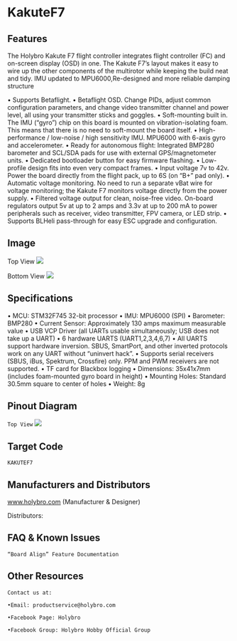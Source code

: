 # KakuteF7

## Features

The Holybro Kakute F7 flight controller integrates flight controller (FC) and on-screen display (OSD) in one. The Kakute F7’s layout makes it easy to wire up the other components of the multirotor while keeping the build neat and tidy.
IMU updated to MPU6000,Re-designed and more reliable damping structure

• Supports Betaflight.
• Betaflight OSD. Change PIDs, adjust common configuration parameters, and change video transmitter channel and power level, all using your transmitter sticks and goggles.
• Soft-mounting built in. The IMU (“gyro”) chip on this board is mounted on vibration-isolating foam. This means that there is no need to soft-mount the board itself.
• High-performance / low-noise / high sensitivity IMU. MPU6000 with 6-axis gyro and accelerometer.
• Ready for autonomous flight: Integrated BMP280 barometer and SCL/SDA pads for use with external GPS/magnetometer units.
• Dedicated bootloader button for easy firmware flashing.
• Low-profile design fits into even very compact frames.
• Input voltage 7v to 42v. Power the board directly from the flight pack, up to 6S (on “B+” pad only).
• Automatic voltage monitoring. No need to run a separate vBat wire for voltage monitoring; the Kakute F7 monitors voltage directly from the power supply.
• Filtered voltage output for clean, noise-free video. On-board regulators output 5v at up to 2 amps and 3.3v at up to 200 mA to power peripherals such as receiver, video transmitter, FPV camera, or LED strip.
• Supports BLHeli pass-through for easy ESC upgrade and configuration.

## Image

Top View
![](https://github.com/betaflight/betaflight/wiki/images/boards/kakuteF7/KakuteF7_top.jpg?raw=true)

Bottom View
![](https://github.com/betaflight/betaflight/wiki/images/boards/kakuteF7/KakuteF7_bottom.jpg?raw=true)

## Specifications

• MCU: STM32F745 32-bit processor
• IMU: MPU6000 (SPI)
• Barometer: BMP280
• Current Sensor: Approximately 130 amps maximum measurable value
• USB VCP Driver (all UARTs usable simultaneously; USB does not take up a UART)
• 6 hardware UARTS (UART1,2,3,4,6,7)
• All UARTS support hardware inversion. SBUS, SmartPort, and other inverted protocols work on any UART without “uninvert hack”.
• Supports serial receivers (SBUS, iBus, Spektrum, Crossfire) only. PPM and PWM receivers are not supported.
• TF card for Blackbox logging
• Dimensions: 35x41x7mm (includes foam-mounted gyro board in height)
• Mounting Holes: Standard 30.5mm square to center of holes
• Weight: 8g

## Pinout Diagram

`Top View`
![](https://github.com/betaflight/betaflight/wiki/images/boards/kakuteF7/KakuteF7_pin_diagram.jpg?raw=true)

## Target Code
`KAKUTEF7`

## Manufacturers and Distributors

 www.holybro.com (Manufacturer & Designer)

Distributors:

## FAQ & Known Issues

`“Board Align” Feature Documentation`

## Other Resources

`Contact us at:`

`•Email: productservice@holybro.com`

`•Facebook Page: Holybro`

`•Facebook Group: Holybro Hobby Official Group`
